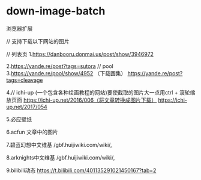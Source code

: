 # down-image-batch
浏览器扩展

// 支持下载以下网站的图片

// 列表页
1.https://danbooru.donmai.us/post/show/3946972

2.https://yande.re/post?tags=sutora
// pool
3.https://yande.re/pool/show/4952 （下载画集）
https://yande.re/post?tags=cleavage


4.// ichi-up (一个包含各种绘画教程的网站)要使截取的图片大一点用ctrl + 滚轮缩放页面
https://ichi-up.net/2016/006（将文章转换成图片下载）
https://ichi-up.net/2017/054

5.必应壁纸

6.acfun 文章中的图片

7.碧蓝幻想中文维基
/gbf\.huijiwiki\.com\/wiki/,

8.arknights中文维基
/gbf\.huijiwiki\.com\/wiki/,

9.bilibili动态
https://t.bilibili.com/401135291021450167?tab=2


